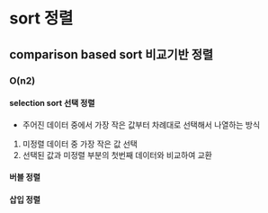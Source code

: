 # sort 정렬

## comparison based sort 비교기반 정렬
### O(n2)
#### selection sort 선택 정렬
- 주어진 데이터 중에서 가장 작은 값부터 차례대로 선택해서 나열하는 방식

1. 미정렬 데이터 중 가장 작은 값 선택
2. 선택된 값과 미정렬 부분의 첫번째 데이터와 비교하여 교환

#### 버블 정렬

#### 삽입 정렬